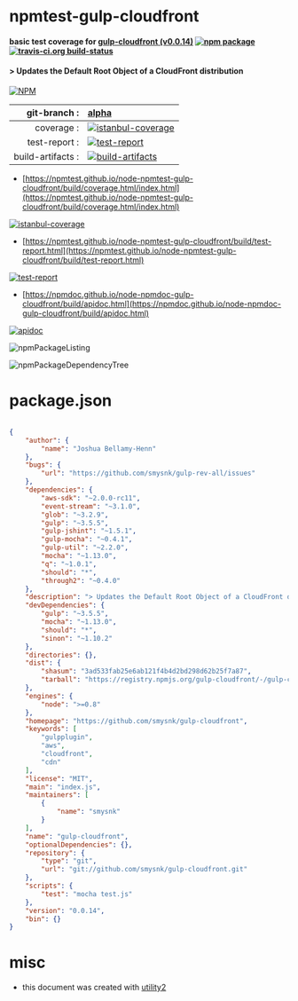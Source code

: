 # npmtest-gulp-cloudfront

#### basic test coverage for  [gulp-cloudfront (v0.0.14)](https://github.com/smysnk/gulp-cloudfront)  [![npm package](https://img.shields.io/npm/v/npmtest-gulp-cloudfront.svg?style=flat-square)](https://www.npmjs.org/package/npmtest-gulp-cloudfront) [![travis-ci.org build-status](https://api.travis-ci.org/npmtest/node-npmtest-gulp-cloudfront.svg)](https://travis-ci.org/npmtest/node-npmtest-gulp-cloudfront)

#### > Updates the Default Root Object of a CloudFront distribution

[![NPM](https://nodei.co/npm/gulp-cloudfront.png?downloads=true&downloadRank=true&stars=true)](https://www.npmjs.com/package/gulp-cloudfront)

| git-branch : | [alpha](https://github.com/npmtest/node-npmtest-gulp-cloudfront/tree/alpha)|
|--:|:--|
| coverage : | [![istanbul-coverage](https://npmtest.github.io/node-npmtest-gulp-cloudfront/build/coverage.badge.svg)](https://npmtest.github.io/node-npmtest-gulp-cloudfront/build/coverage.html/index.html)|
| test-report : | [![test-report](https://npmtest.github.io/node-npmtest-gulp-cloudfront/build/test-report.badge.svg)](https://npmtest.github.io/node-npmtest-gulp-cloudfront/build/test-report.html)|
| build-artifacts : | [![build-artifacts](https://npmtest.github.io/node-npmtest-gulp-cloudfront/glyphicons_144_folder_open.png)](https://github.com/npmtest/node-npmtest-gulp-cloudfront/tree/gh-pages/build)|

- [https://npmtest.github.io/node-npmtest-gulp-cloudfront/build/coverage.html/index.html](https://npmtest.github.io/node-npmtest-gulp-cloudfront/build/coverage.html/index.html)

[![istanbul-coverage](https://npmtest.github.io/node-npmtest-gulp-cloudfront/build/screenCapture.buildCi.browser.%252Ftmp%252Fbuild%252Fcoverage.lib.html.png)](https://npmtest.github.io/node-npmtest-gulp-cloudfront/build/coverage.html/index.html)

- [https://npmtest.github.io/node-npmtest-gulp-cloudfront/build/test-report.html](https://npmtest.github.io/node-npmtest-gulp-cloudfront/build/test-report.html)

[![test-report](https://npmtest.github.io/node-npmtest-gulp-cloudfront/build/screenCapture.buildCi.browser.%252Ftmp%252Fbuild%252Ftest-report.html.png)](https://npmtest.github.io/node-npmtest-gulp-cloudfront/build/test-report.html)

- [https://npmdoc.github.io/node-npmdoc-gulp-cloudfront/build/apidoc.html](https://npmdoc.github.io/node-npmdoc-gulp-cloudfront/build/apidoc.html)

[![apidoc](https://npmdoc.github.io/node-npmdoc-gulp-cloudfront/build/screenCapture.buildCi.browser.%252Ftmp%252Fbuild%252Fapidoc.html.png)](https://npmdoc.github.io/node-npmdoc-gulp-cloudfront/build/apidoc.html)

![npmPackageListing](https://npmtest.github.io/node-npmtest-gulp-cloudfront/build/screenCapture.npmPackageListing.svg)

![npmPackageDependencyTree](https://npmtest.github.io/node-npmtest-gulp-cloudfront/build/screenCapture.npmPackageDependencyTree.svg)



# package.json

```json

{
    "author": {
        "name": "Joshua Bellamy-Henn"
    },
    "bugs": {
        "url": "https://github.com/smysnk/gulp-rev-all/issues"
    },
    "dependencies": {
        "aws-sdk": "~2.0.0-rc11",
        "event-stream": "~3.1.0",
        "glob": "~3.2.9",
        "gulp": "~3.5.5",
        "gulp-jshint": "~1.5.1",
        "gulp-mocha": "~0.4.1",
        "gulp-util": "~2.2.0",
        "mocha": "~1.13.0",
        "q": "~1.0.1",
        "should": "*",
        "through2": "~0.4.0"
    },
    "description": "> Updates the Default Root Object of a CloudFront distribution",
    "devDependencies": {
        "gulp": "~3.5.5",
        "mocha": "~1.13.0",
        "should": "*",
        "sinon": "~1.10.2"
    },
    "directories": {},
    "dist": {
        "shasum": "3ad533fab25e6ab121f4b4d2bd298d62b25f7a87",
        "tarball": "https://registry.npmjs.org/gulp-cloudfront/-/gulp-cloudfront-0.0.14.tgz"
    },
    "engines": {
        "node": ">=0.8"
    },
    "homepage": "https://github.com/smysnk/gulp-cloudfront",
    "keywords": [
        "gulpplugin",
        "aws",
        "cloudfront",
        "cdn"
    ],
    "license": "MIT",
    "main": "index.js",
    "maintainers": [
        {
            "name": "smysnk"
        }
    ],
    "name": "gulp-cloudfront",
    "optionalDependencies": {},
    "repository": {
        "type": "git",
        "url": "git://github.com/smysnk/gulp-cloudfront.git"
    },
    "scripts": {
        "test": "mocha test.js"
    },
    "version": "0.0.14",
    "bin": {}
}
```



# misc
- this document was created with [utility2](https://github.com/kaizhu256/node-utility2)
